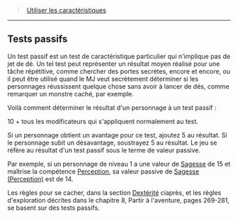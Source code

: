 ﻿---
!GenericItem
Id: abilities_hd.md#tests-passifs
ParentLink: abilities_hd.md#utiliser-les-caractéristiques
Name: Tests passifs
ParentName: Utiliser les caractéristiques
NameLevel: 2
Attributes: {}
---
> [Utiliser les caractéristiques](hd_abilities.md)

---

## Tests passifs

Un test passif est un test de caractéristique particulier qui n'implique pas de jet de dé. Un tel test peut représenter un résultat moyen réalisé pour une tâche répétitive, comme chercher des portes secrètes, encore et encore, ou il peut être utilisé quand le MJ veut secrètement déterminer si les personnages réussissent quelque chose sans avoir à lancer de dés, comme remarquer un monstre caché, par exemple.

Voilà comment déterminer le résultat d'un personnage à un test passif :

10 + tous les modificateurs qui s'appliquent normalement au test.

Si un personnage obtient un avantage pour ce test, ajoutez 5 au résultat. Si le personnage subit un désavantage, soustrayez 5 au résultat. Le jeu se réfère au résultat d'un test passif sous le terme de valeur passive.

Par exemple, si un personnage de niveau 1 a une valeur de [Sagesse](hd_abilities_wisdom.md) de 15 et maîtrise la compétence [Perception](hd_abilities_wisdom_perception.md), sa valeur passive de [Sagesse (Perception)](hd_abilities_wisdom_perception.md) est de 14.

Les règles pour se cacher, dans la section [Dextérité](hd_abilities_dexterity.md) ciaprès, et les règles d'exploration décrites dans le chapitre 8, Partir à l'aventure, pages 269-281, se basent sur des tests passifs.

